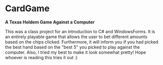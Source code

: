 # CardGame
**A Texas Holdem Game Against a Computer**

This was a class project for an introduction to C# and WindowsForms. It is an entirely playable game that allows the user to bet different amounts based on the chips clicked. Furthermore, it will inform you if you had picked the best hand based on the "best 5" you picked to play against the computer. Also, I tried my best to make it look somewhat pretty! Hope whoever is reading this tries it out :)
